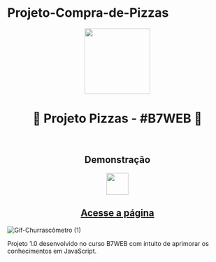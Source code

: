 # Projeto-Compra-de-Pizzas

<div align="center">
<img height="150em" align="center" src="https://user-images.githubusercontent.com/115600640/196217767-e9cfb0f7-9695-4f0e-a2e6-1d84e40fe358.png">
  <h1>🚀 Projeto Pizzas - #B7WEB 🚀</h1>
</div>
<br>
<div align="center">
  <h2>Demonstração</h2>
  <img height="50em" src="https://cdn.jsdelivr.net/gh/devicons/devicon/icons/devicon/devicon-original.svg"/>
</div> 
<div align="center">
<h2>
<a href="https://marcus-projeto-awax.netlify.app" target="_blank">Acesse a página</a>
</h2>
</div>

![Gif-Churrascômetro (1)](https://user-images.githubusercontent.com/115600640/196832328-79600264-31d8-47ef-8f51-18028d254407.gif)

Projeto 1.0 desenvolvido no curso B7WEB com intuito de aprimorar os conhecimentos em JavaScript. 
